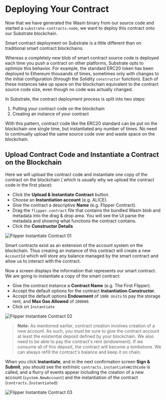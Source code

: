 Deploying Your Contract
===

Now that we have generated the Wasm binary from our source code and started a `substrate-contracts-node`, we want
to deploy this contract onto our Substrate blockchain.

Smart contract deployment on Substrate is a little different than on traditional smart contract
blockchains.

Whereas a completely new blob of smart contract source code is deployed each time you push a
contract on other platforms, Substrate opts to optimize this behavior. For example, the standard
ERC20 token has been deployed to Ethereum thousands of times, sometimes only with changes to the
initial configuration (through the Solidity `constructor` function). Each of these instances take
up space on the blockchain equivalent to the contract source code size, even though no code was
actually changed.

In Substrate, the contract deployment process is split into two steps:

1. Putting your contract code on the blockchain
2. Creating an instance of your contract

With this pattern, contract code like the ERC20 standard can be put on the blockchain one single
time, but instantiated any number of times. No need to continually upload the same source code over
and waste space on the blockchain.

## Upload Contract Code and Instantiate a Contract on the Blockchain

Here we will upload the contract code and instantiate one copy of the contract on the blockchain (
which is usually why we upload the contract code in the first place):

- Click the **Upload & Instantiate Contract** button.
- Choose an **Instantiation account** (e.g. ALICE).
- Give the contract a descriptive **Name** (e.g. Flipper Contract).
- Drag the `flipper.contract` file that contains the bundled Wasm blob and metadata into the drag
& drop area. You will see the UI parse the metadata and showing what functions the contract contains.
- Click the **Constructor Details**

![Flipper Instantiate Contract 01](./assets/flipper-instantiate-01.png)

Smart contracts exist as an extension of the account system on the blockchain. Thus creating an
instance of this contract will create a new `AccountId` which will store any balance managed by the
smart contract and allow us to interact with the contract.

Now a screen displays the information that represents our smart contract. We are going to
instantiate a copy of the smart contract:

- Give the contract instance a **Contract Name** (e.g. The First Flipper).
- Accept the default options for the contract **Instantiation Constructor**.
- Accept the default options **Endowment** of `1000 Units` to pay the storage rent, and **Max Gas
Allowed** of `200000`.
- Click on `Instantiate`

![Flipper Instantiate Contract 02](./assets/flipper-instantiate-02.png)

> **Note:** As mentioned earlier, contract creation involves creation of a new account. As such, you
must be sure to give the contract account at least the existential deposit defined by your
blockchain. We also need to be able to pay the contract's rent (endowment). If we consume all of
this deposit, the contract will become a tombstone. We can always refill the contract's balance and
keep it on chain.

When you click **Instantiate**, and in the next confirmation screen **Sign & Submit**, you should see
the extrinsic `contracts.instantiateWithCode` is called, and a flurry of events appear including the
creation of a new account (`system.NewAccount`) and the instantiation of the contract
(`contracts.Instantiated`):

![Flipper Instantiate Contract 03](./assets/flipper-instantiate-03.png)
